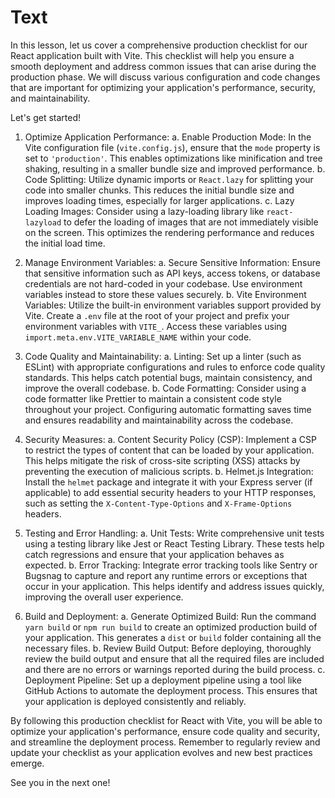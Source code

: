 # Text

In this lesson, let us cover a comprehensive production checklist for our React application built with Vite. This checklist will help you ensure a smooth deployment and address common issues that can arise during the production phase. We will discuss various configuration and code changes that are important for optimizing your application's performance, security, and maintainability.

Let's get started!

1. Optimize Application Performance:
   a. Enable Production Mode: In the Vite configuration file (`vite.config.js`), ensure that the `mode` property is set to `'production'`. This enables optimizations like minification and tree shaking, resulting in a smaller bundle size and improved performance.
   b. Code Splitting: Utilize dynamic imports or `React.lazy` for splitting your code into smaller chunks. This reduces the initial bundle size and improves loading times, especially for larger applications.
   c. Lazy Loading Images: Consider using a lazy-loading library like `react-lazyload` to defer the loading of images that are not immediately visible on the screen. This optimizes the rendering performance and reduces the initial load time.

2. Manage Environment Variables:
   a. Secure Sensitive Information: Ensure that sensitive information such as API keys, access tokens, or database credentials are not hard-coded in your codebase. Use environment variables instead to store these values securely.
   b. Vite Environment Variables: Utilize the built-in environment variables support provided by Vite. Create a `.env` file at the root of your project and prefix your environment variables with `VITE_`. Access these variables using `import.meta.env.VITE_VARIABLE_NAME` within your code.

3. Code Quality and Maintainability:
   a. Linting: Set up a linter (such as ESLint) with appropriate configurations and rules to enforce code quality standards. This helps catch potential bugs, maintain consistency, and improve the overall codebase.
   b. Code Formatting: Consider using a code formatter like Prettier to maintain a consistent code style throughout your project. Configuring automatic formatting saves time and ensures readability and maintainability across the codebase.

4. Security Measures:
   a. Content Security Policy (CSP): Implement a CSP to restrict the types of content that can be loaded by your application. This helps mitigate the risk of cross-site scripting (XSS) attacks by preventing the execution of malicious scripts.
   b. Helmet.js Integration: Install the `helmet` package and integrate it with your Express server (if applicable) to add essential security headers to your HTTP responses, such as setting the `X-Content-Type-Options` and `X-Frame-Options` headers.

5. Testing and Error Handling:
   a. Unit Tests: Write comprehensive unit tests using a testing library like Jest or React Testing Library. These tests help catch regressions and ensure that your application behaves as expected.
   b. Error Tracking: Integrate error tracking tools like Sentry or Bugsnag to capture and report any runtime errors or exceptions that occur in your application. This helps identify and address issues quickly, improving the overall user experience.

6. Build and Deployment:
   a. Generate Optimized Build: Run the command `yarn build` or `npm run build` to create an optimized production build of your application. This generates a `dist` or `build` folder containing all the necessary files.
   b. Review Build Output: Before deploying, thoroughly review the build output and ensure that all the required files are included and there are no errors or warnings reported during the build process.
   c. Deployment Pipeline: Set up a deployment pipeline using a tool like GitHub Actions to automate the deployment process. This ensures that your application is deployed consistently and reliably.

By following this production checklist for React with Vite, you will be able to optimize your application's performance, ensure code quality and security, and streamline the deployment process. Remember to regularly review and update your checklist as your application evolves and new best practices emerge.

See you in the next one!

